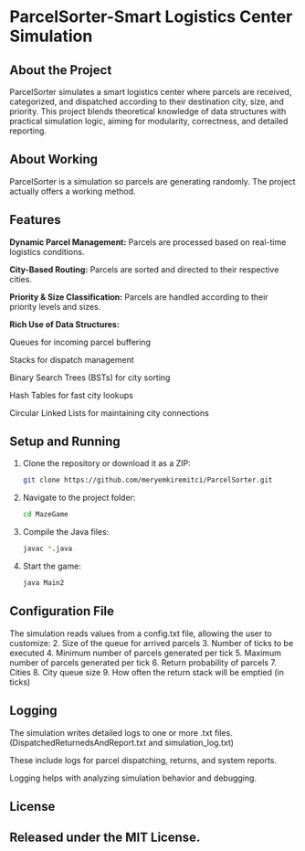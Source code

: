 # ParcelSorter-Smart Logistics Center Simulation

## About the Project
ParcelSorter simulates a smart logistics center where parcels are received, categorized, and dispatched according to their destination city, size, and priority.
This project blends theoretical knowledge of data structures with practical simulation logic, aiming for modularity, correctness, and detailed reporting.

## About Working
ParcelSorter is a simulation so parcels are generating randomly. The project actually offers a working method.

## Features

**Dynamic Parcel Management:** Parcels are processed based on real-time logistics conditions.

**City-Based Routing:** Parcels are sorted and directed to their respective cities.

**Priority & Size Classification:** Parcels are handled according to their priority levels and sizes.

**Rich Use of Data Structures:**

Queues for incoming parcel buffering

Stacks for dispatch management

Binary Search Trees (BSTs) for city sorting

Hash Tables for fast city lookups

Circular Linked Lists for maintaining city connections

## Setup and Running

1. Clone the repository or download it as a ZIP:
   ```bash
   git clone https://github.com/meryemkiremitci/ParcelSorter.git
   ```
2. Navigate to the project folder: 
   ```bash
   cd MazeGame
   ```
3. Compile the Java files:  
   ```bash
   javac *.java
   ```
4. Start the game:  
   ```bash
   java Main2
   ```
## Configuration File

The simulation reads values from a config.txt file, allowing the user to customize:
2.	Size of the queue for arrived parcels
3.	Number of ticks to be executed
4.	Minimum number of parcels generated per tick
5.	Maximum number of parcels generated per tick
6.	Return probability of parcels
7.	Cities
8.	City queue size
9.	How often the return stack will be emptied (in ticks)

## Logging
The simulation writes detailed logs to one or more .txt files. (DispatchedReturnedsAndReport.txt and simulation_log.txt)

These include logs for parcel dispatching, returns, and system reports.

Logging helps with analyzing simulation behavior and debugging.

## License

Released under the MIT License.
---

